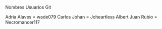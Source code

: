 Nombres Usuarios Git

Adria Alaves = wade079
Carlos Johan  = Joheartless 
Albert Juan Rubio = Necromancer117 